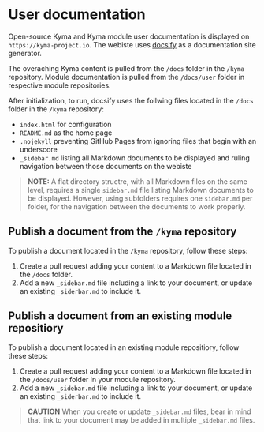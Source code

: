 # User documentation

Open-source Kyma and Kyma module user documentation is displayed on `https://kyma-project.io`. The webiste uses [docsify](https://docsify.js.org/#/) as a documentation site generator.

The overaching Kyma content is pulled from the `/docs` folder in the `/kyma` repository. Module documentation is pulled from the `/docs/user` folder in respective module repositories.

After initialization, to run, docsify uses the follwing files located in the `/docs` folder in the `/kyma` repository:

- `index.html` for configuration
- `README.md` as the home page
- `.nojekyll` preventing GitHub Pages from ignoring files that begin with an underscore
- `_sidebar.md` listing all Markdown documents to be displayed and ruling navigation between those documents on the webiste

> **NOTE:** A flat directory structre, with all Markdown files on the same level, requires a single `sidebar.md` file listing Markdown documents to be displayed. However, using subfolders requires one `sidebar.md` per folder, for the navigation between the documents to work properly.

## Publish a document from the `/kyma` repository

To publish a document located in the `/kyma` repository, follow these steps:

1. Create a pull request adding your content to a Markdown file located in the `/docs` folder.
2. Add a new `_sidebar.md` file including a link to your document, or update an existing `_siderbar.md` to include it.

## Publish a document from an existing module repositiory

To publish a document located in an existing module repositiory, follow these steps:

1. Create a pull request adding your content to a Markdown file located in the `/docs/user` folder in your module repository.
2. Add a new `_sidebar.md` file including a link to your document, or update an existing `_siderbar.md` to include it.

> **CAUTION** When you create or update `_sidebar.md` files, bear in mind that link to your document may be added in multiple `_sidebar.md` files.